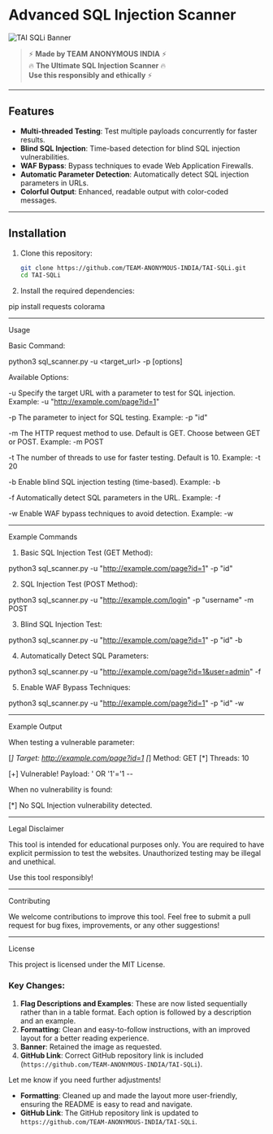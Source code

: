 # Advanced SQL Injection Scanner

![TAI SQLi Banner](https://i.ibb.co/5BtLqk4/Screenshot-20250111-100048-Termux.jpg)

> ⚡ **Made by TEAM ANONYMOUS INDIA** ⚡  
> 🔥 **The Ultimate SQL Injection Scanner** 🔥  
> **Use this responsibly and ethically** ⚡

---

## Features
- **Multi-threaded Testing**: Test multiple payloads concurrently for faster results.
- **Blind SQL Injection**: Time-based detection for blind SQL injection vulnerabilities.
- **WAF Bypass**: Bypass techniques to evade Web Application Firewalls.
- **Automatic Parameter Detection**: Automatically detect SQL injection parameters in URLs.
- **Colorful Output**: Enhanced, readable output with color-coded messages.

---

## Installation

1. Clone this repository:
   ```bash
   git clone https://github.com/TEAM-ANONYMOUS-INDIA/TAI-SQLi.git
   cd TAI-SQLi

2. Install the required dependencies:

pip install requests colorama




---

Usage

Basic Command:

python3 sql_scanner.py -u <target_url> -p <parameter> [options]

Available Options:

-u <url>
Specify the target URL with a parameter to test for SQL injection.
Example: -u "http://example.com/page?id=1"

-p <parameter>
The parameter to inject for SQL testing.
Example: -p "id"

-m <method>
The HTTP request method to use. Default is GET.
Choose between GET or POST.
Example: -m POST

-t <threads>
The number of threads to use for faster testing. Default is 10.
Example: -t 20

-b
Enable blind SQL injection testing (time-based).
Example: -b

-f
Automatically detect SQL parameters in the URL.
Example: -f

-w
Enable WAF bypass techniques to avoid detection.
Example: -w



---

Example Commands

1. Basic SQL Injection Test (GET Method):

python3 sql_scanner.py -u "http://example.com/page?id=1" -p "id"

2. SQL Injection Test (POST Method):

python3 sql_scanner.py -u "http://example.com/login" -p "username" -m POST

3. Blind SQL Injection Test:

python3 sql_scanner.py -u "http://example.com/page?id=1" -p "id" -b

4. Automatically Detect SQL Parameters:

python3 sql_scanner.py -u "http://example.com/page?id=1&user=admin" -f

5. Enable WAF Bypass Techniques:

python3 sql_scanner.py -u "http://example.com/page?id=1" -p "id" -w


---

Example Output

When testing a vulnerable parameter:

[*] Target: http://example.com/page?id=1
[*] Method: GET
[*] Threads: 10

[+] Vulnerable! Payload: ' OR '1'='1 --

When no vulnerability is found:

[*] No SQL Injection vulnerability detected.


---

Legal Disclaimer

This tool is intended for educational purposes only. You are required to have explicit permission to test the websites. Unauthorized testing may be illegal and unethical.

Use this tool responsibly!


---

Contributing

We welcome contributions to improve this tool. Feel free to submit a pull request for bug fixes, improvements, or any other suggestions!


---

License

This project is licensed under the MIT License.

### Key Changes:
1. **Flag Descriptions and Examples**: These are now listed sequentially rather than in a table format. Each option is followed by a description and an example.
2. **Formatting**: Clean and easy-to-follow instructions, with an improved layout for a better reading experience.
3. **Banner**: Retained the image as requested.
4. **GitHub Link**: Correct GitHub repository link is included (`https://github.com/TEAM-ANONYMOUS-INDIA/TAI-SQLi`).

Let me know if you need further adjustments!

- **Formatting**: Cleaned up and made the layout more user-friendly, ensuring the README is easy to read and navigate.
- **GitHub Link**: The GitHub repository link is updated to `https://github.com/TEAM-ANONYMOUS-INDIA/TAI-SQLi`.
